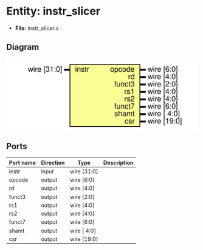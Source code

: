 
# Entity: instr_slicer 
- **File**: instr_slicer.v

## Diagram
![Diagram](instr_slicer.svg "Diagram")
## Ports

| Port name | Direction | Type        | Description |
| --------- | --------- | ----------- | ----------- |
| instr     | input     | wire [31:0] |             |
| opcode    | output    | wire [6:0]  |             |
| rd        | output    | wire [4:0]  |             |
| funct3    | output    | wire [2:0]  |             |
| rs1       | output    | wire [4:0]  |             |
| rs2       | output    | wire [4:0]  |             |
| funct7    | output    | wire [6:0]  |             |
| shamt     | output    | wire [ 4:0] |             |
| csr       | output    | wire [19:0] |             |
